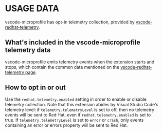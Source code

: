 # USAGE DATA

vscode-microprofile has opt-in telemetry collection, provided by [vscode-redhat-telemetry](https://github.com/redhat-developer/vscode-redhat-telemetry).

## What's included in the vscode-microprofile telemetry data

vscode-microprofile emits telemetry events when the extension starts and stops,
which contain the common data mentioned on the [vscode-redhat-telemetry page](https://github.com/redhat-developer/vscode-redhat-telemetry/blob/HEAD/USAGE_DATA.md#common-data).

## How to opt in or out

Use the `redhat.telemetry.enabled` setting in order to enable or disable telemetry collection.
Note that this extension abides by Visual Studio Code's telemetry level: if `telemetry.telemetryLevel` is set to off, then no telemetry events will be sent to Red Hat, even if `redhat.telemetry.enabled` is set to true. If `telemetry.telemetryLevel` is set to `error` or `crash`, only events containing an error or errors property will be sent to Red Hat.
